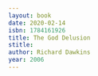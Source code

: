 ```yaml
---
layout: book
date: 2020-02-14
isbn: 1784161926
title: The God Delusion
stitle: 
author: Richard Dawkins
year: 2006
---
```

